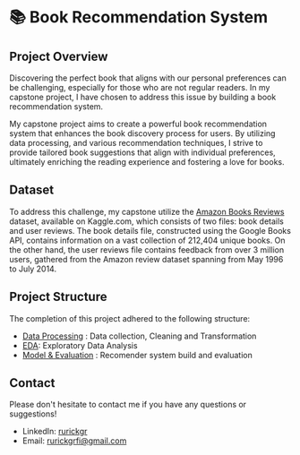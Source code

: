 #  📚 Book Recommendation System

Project Overview
---
Discovering the perfect book that aligns with our personal preferences can be challenging, especially for those who are not regular readers. In my capstone project, I have chosen to address this issue by building a book recommendation system. 

My capstone project aims to create a powerful book recommendation system that enhances the book discovery process for users. By utilizing data processing, and various recommendation techniques, I strive to provide tailored book suggestions that align with individual preferences, ultimately enriching the reading experience and fostering a love for books.

Dataset 
---
To address this challenge, my capstone utilize the [Amazon Books Reviews](https://www.kaggle.com/datasets/mohamedbakhet/amazon-books-reviews) dataset, available on Kaggle.com, which consists of two files: book details and user reviews. The book details file, constructed using the Google Books API, contains information on a vast collection of 212,404 unique books. On the other hand, the user reviews file contains feedback from over 3 million users, gathered from the Amazon review dataset spanning from May 1996 to July 2014.

Project Structure
---
The completion of this project adhered to the following structure: 
  - [Data Processing](https://github.com/rurickgrfi/Book_Recommendation_System/blob/main/1_DataProcessing.ipynb) : Data collection, Cleaning and Transformation 
  - [EDA](https://github.com/rurickgrfi/Book_Recommendation_System/blob/main/2_EDA.ipynb): Exploratory Data Analysis 
  - [Model & Evaluation](https://github.com/rurickgrfi/Book_Recommendation_System/blob/main/3_Model_%26_Evaluation.ipynb) : Recomender system build and evaluation 

Contact
---
Please don't hesitate to contact me if you have any questions or suggestions! 
  - LinkedIn: [rurickgr](https://www.linkedin.com/in/rurickgr/)
  - Email: rurickgrfi@gmail.com


